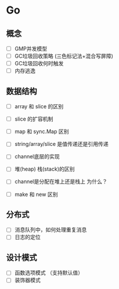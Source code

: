 # Go

## 概念
- [ ] GMP并发模型
- [ ] GC垃圾回收策略 (三色标记法+混合写屏障)
- [ ] GC垃圾回收何时触发
- [ ] 内存逃逸

## 数据结构
- [ ] array 和 slice 的区别
- [ ] slice 的扩容机制
- [ ] map 和 sync.Map 区别
- [ ] string/array/slice 是值传递还是引用传递
- [ ] channel底层的实现
- [ ] 堆(heap) 栈(stack)的区别
- [ ] channel是分配在堆上还是栈上 为什么？

- [ ] make 和 new 区别

## 分布式
- [ ] 消息队列中，如何处理重复消息
- [ ] 日志的定位

## 设计模式
- [ ] 函数选项模式 （支持默认值）
- [ ] 装饰器模式